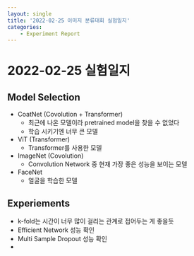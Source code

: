 ```yaml
---
layout: single
title: '2022-02-25 이미지 분류대회 실험일지'
categories:
	- Experiment Report
---
```

# 2022-02-25 실험일지
## Model Selection
- CoatNet (Covolution + Transformer)
  - 최근에 나온 모델이라 pretrained model을 찾을 수 없었다
  - 학습 시키기엔 너무 큰 모델
- ViT (Transformer)
  - Transformer를 사용한 모델
- ImageNet (Covolution)
  - Convolution Network 중 현재 가장 좋은 성능을 보이는 모델
- FaceNet
  - 얼굴을 학습한 모델
  
## Experiements
- k-fold는 시간이 너무 많이 걸리는 관계로 접어두는 게 좋을듯
- Efficient Network 성능 확인
- Multi Sample Dropout 성능 확인
- 